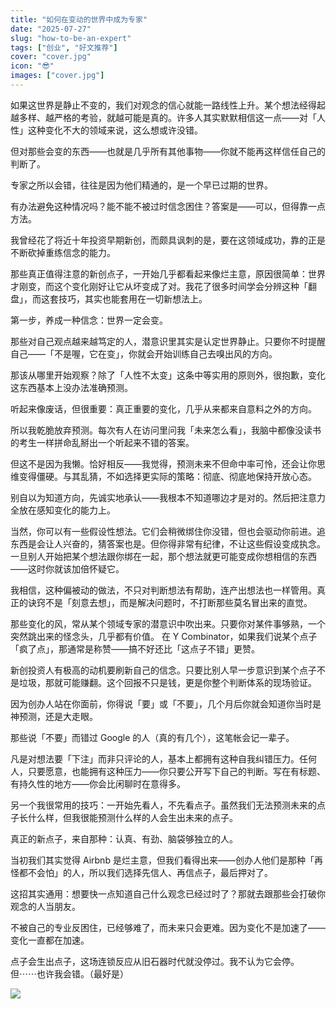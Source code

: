 ```yaml
---
title: "如何在变动的世界中成为专家"
date: "2025-07-27"
slug: "how-to-be-an-expert"
tags: ["创业", "好文推荐"]
cover: "cover.jpg"
icon: "😎"
images: ["cover.jpg"]
---
```

如果这世界是静止不变的，我们对观念的信心就能一路线性上升。某个想法经得起越多样、越严格的考验，就越可能是真的。许多人其实默默相信这一点——对「人性」这种变化不大的领域来说，这么想或许没错。



但对那些会变的东西——也就是几乎所有其他事物——你就不能再这样信任自己的判断了。



专家之所以会错，往往是因为他们精通的，是一个早已过期的世界。



有办法避免这种情况吗？能不能不被过时信念困住？答案是——可以，但得靠一点方法。



我曾经花了将近十年投资早期新创，而颇具讽刺的是，要在这领域成功，靠的正是不断砍掉重练信念的能力。



那些真正值得注意的新创点子，一开始几乎都看起来像烂主意，原因很简单：世界才刚变，而这个变化刚好让它从坏变成了对。我花了很多时间学会分辨这种「翻盘」，而这套技巧，其实也能套用在一切新想法上。



第一步，养成一种信念：世界一定会变。



那些对自己观点越来越笃定的人，潜意识里其实是认定世界静止。只要你不时提醒自己——「不是喔，它在变」，你就会开始训练自己去嗅出风的方向。



那该从哪里开始观察？除了「人性不太变」这条中等实用的原则外，很抱歉，变化这东西基本上没办法准确预测。



听起来像废话，但很重要：真正重要的变化，几乎从来都来自意料之外的方向。



所以我乾脆放弃预测。每次有人在访问里问我「未来怎么看」，我脑中都像没读书的考生一样拼命乱掰出一个听起来不错的答案。



但这不是因为我懒。恰好相反——我觉得，预测未来不但命中率可怜，还会让你思维变得僵硬。与其乱猜，不如选择更实际的策略：彻底、彻底地保持开放心态。



别自以为知道方向，先诚实地承认——我根本不知道哪边才是对的。然后把注意力全放在感知变化的能力上。



当然，你可以有一些假设性想法。它们会稍微绑住你没错，但也会驱动你前进。追东西是会让人兴奋的，猜答案也是。但你得非常有纪律，不让这些假设变成执念。
一旦别人开始把某个想法跟你绑在一起，那个想法就更可能变成你想相信的东西——这时你就该加倍怀疑它。



我相信，这种偏被动的做法，不只对判断想法有帮助，连产出想法也一样管用。真正的诀窍不是「刻意去想」，而是解决问题时，不打断那些莫名冒出来的直觉。



那些变化的风，常从某个领域专家的潜意识中吹出来。只要你对某件事够熟，一个突然跳出来的怪念头，几乎都有价值。
在 Y Combinator，如果我们说某个点子「疯了点」，那通常是称赞——搞不好还比「这点子不错」更赞。



新创投资人有极高的动机要刷新自己的信念。只要比别人早一步意识到某个点子不是垃圾，那就可能赚翻。这个回报不只是钱，更是你整个判断体系的现场验证。



因为创办人站在你面前，你得说「要」或「不要」，几个月后你就会知道你当时是神预测，还是大走眼。



那些说「不要」而错过 Google 的人（真的有几个），这笔帐会记一辈子。



凡是对想法要「下注」而非只评论的人，基本上都拥有这种自我纠错压力。任何人，只要愿意，也能拥有这种压力——你只要公开写下自己的判断。写在有标题、有持久性的地方——你会比闲聊时在意得多。



另一个我很常用的技巧：一开始先看人，不先看点子。虽然我们无法预测未来的点子长什么样，但我很能预测什么样的人会生出未来的点子。



真正的新点子，来自那种：认真、有劲、脑袋够独立的人。



当初我们其实觉得 Airbnb 是烂主意，但我们看得出来——创办人他们是那种「再怪都不会怕」的人，所以我们选择先信人、再信点子，最后押对了。



这招其实通用：想要快一点知道自己什么观念已经过时了？那就去跟那些会打破你观念的人当朋友。



不被自己的专业反困住，已经够难了，而未来只会更难。因为变化不是加速了——变化一直都在加速。



点子会生出点子，这场连锁反应从旧石器时代就没停过。我不认为它会停。
但⋯⋯也许我会错。（最好是）




![](https://prod-files-secure.s3.us-west-2.amazonaws.com/112d0858-5090-4d34-a606-b75eb8d65fd2/46476355-9cf3-4e99-9b7a-3531bc426380/1000202064.png?X-Amz-Algorithm=AWS4-HMAC-SHA256&X-Amz-Content-Sha256=UNSIGNED-PAYLOAD&X-Amz-Credential=ASIAZI2LB466XKLLXGYH%2F20251024%2Fus-west-2%2Fs3%2Faws4_request&X-Amz-Date=20251024T143649Z&X-Amz-Expires=3600&X-Amz-Security-Token=IQoJb3JpZ2luX2VjEKb%2F%2F%2F%2F%2F%2F%2F%2F%2F%2FwEaCXVzLXdlc3QtMiJHMEUCIQCr%2FwWcZ8zEdd%2FhAWT3Dm8xfV4Xi0t2uuwGOsNzp3SEhQIgRTyiA3cr5chnwN9UZtJr%2FjoA4CIz6Jj2Q5wpFuYb0aoq%2FwMIXxAAGgw2Mzc0MjMxODM4MDUiDGefnUHKRmS1OCV5nSrcA5P2IIh5ao4H82hHliajG4JyvQlgLjx9yRxUEVM1vjet1IlrSeEByiNGiYpmEIi27OXKVa%2BDJrgMy4JbF%2FmALPExC0%2FhZXPyh3%2Bp%2BQ%2FevxdtWULiOGBCv3Znsu7zQeeEOZImR2UWYdluY%2B6XVtjbkQ18Vc9b%2FMPdSIqSLTE9vqzFtDupxwy0ZOvqqR6jW3dECJkqEFbt44bNxZFSXg122UIYCTJZOKEcOX2nbNVKq7hQr87Hi2DBIxnS5feEO99EzQbcy%2BraZJjVP6ciTzBn5vUGyp1KdRUA8rlTUxlC8psb4horAzrmk1KQUmrL136LA4PoheOCh%2FABUyZHXC%2Bgmul0bJXhXMg85vHLNQr8eXTH5lEJEIw5Q0coUKacI5xFs17g5tdzHl7i%2Fc59fOHKnMcLr4MdIaB1jmXcvcghoou5Cz3QwkqDfMZIBbeDB5EpOuab9nObg5Sr%2BIeoIEMp0TkWXQhnQSy3zAJ%2B8fCqgR0E%2BERJLH4XdxBgbj4zuOUaqc5rAj8bt7tKtPR9VXtZYX5BUQ7iYH5omzZyI%2FYZbt7Amv%2FohPbUAhdroRWnhe86Xx5HET%2FFWLyo%2F6PRxw%2BcqycGC0G16y120rrJjIL0LiudUfjukXfNhy%2FHeif%2BMJSM7scGOqUBU5ktbm5jfi3W7OClPS%2F8LklsmhFH9i0NfTz9Sz1stF9Obx3Je7Le%2Beyj1JzeoOhAtpE0fadWzo36M1NZ7E0FgNruLbr7jESm8y7L9Uw%2FV8VglzPX2m4jmBqWRsCUqs%2BYYvmdhvqGzDCcWJLAUpNNc9kEQPAYjbDF7E4DgzVXljVnifkpYjLmJeSw8ZM9P4aNiXFKk9GHDbZV7uEnvZo%2BI9Y8N0IN&X-Amz-Signature=61167855000d301d766ba30aae013e81b4f36a5cb3b885c9d65df8ed083b1e07&X-Amz-SignedHeaders=host&x-amz-checksum-mode=ENABLED&x-id=GetObject)

